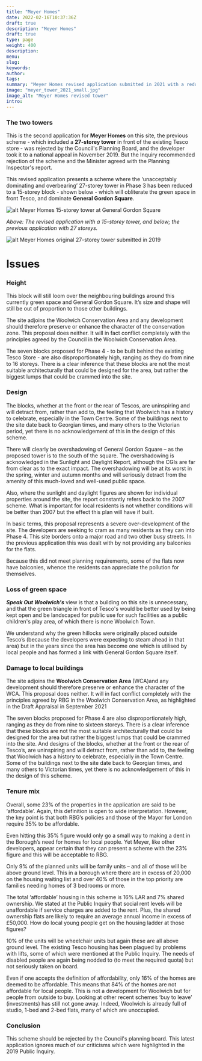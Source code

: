 ```yaml
---
title: "Meyer Homes"
date: 2022-02-16T10:37:36Z
draft: true
description: "Meyer Homes"
draft: true
type: page
weight: 400
description: 
menu:
slug:
keywords:
author: 
tags: 
summary: "Meyer Homes revised application submitted in 2021 with a reduced tower height in General Gordon Square."
image: "meyer_tower_2021_small.jpg"
image_alt: "Meyer Homes revised tower"
intro:
---
```


### The two towers
This is the second application for **Meyer Homes** on this site, the previous scheme - which included a **27-storey tower** in front of the existing Tesco store - was rejected by the Council's Planning Board, and the developer took it to a national appeal in November 2019. But the Inquiry recommended rejection of the scheme and the Minister agreed with the Planning Inspector's report.  

This revised application presents a scheme where the ‘unacceptably dominating and overbearing’ 27-storey tower in Phase 3 has been reduced to a 15-storey block - shown below - which will obliterate the green space in front Tesco, and dominate **General Gordon Square**.

![alt Meyer Homes 15-storey tower at General Gordon Square](/campaigns/meyer_tower_2021.jpg)

*Above: The revised application with a 15-storey tower, and below; the previous application with 27 storeys.*

![alt Meyer Homes original 27-storey tower submitted in 2019](/campaigns/meyer_tower_2019.jpg)

# Issues
### Height
This block will still loom over the neighbouring buildings around this currently green space and General Gordon Square. It’s size and shape will still be out of proportion to those other buildings.

The site adjoins the Woolwich Conservation Area and any development should therefore preserve or enhance the character of the conservation zone. This proposal does neither. It will in fact conflict completely with the principles agreed by the Council in the Woolwich Conservation Area.

The seven blocks proposed for Phase 4 - to be built behind the existing Tesco Store - are also disproportionately high, ranging as they do from nine to 16 storeys. There is a clear inference that these blocks are not the most suitable architecturally that could be designed for the area, but rather the biggest lumps that could be crammed into the site.

### Design
The blocks, whether at the front or the rear of Tescos, are uninspiring and will detract from, rather than add to, the feeling that Woolwich has a history to celebrate, especially in the Town Centre. Some of the buildings next to the site date back to Georgian times, and many others to the Victorian period, yet there is no acknowledgement of this in the design of this scheme.

There will clearly be overshadowing of General Gordon Square – as the proposed tower is to the south of the square. The overshadowing is acknowledged in the Sunlight and Daylight Report, although the CGIs are far from clear as to the exact impact. The overshadowing will be at its worst in the spring, winter and autumn months and will seriously detract from the amenity of this much-loved and well-used public space.

Also, where the sunlight and daylight figures are shown for individual properties around the site, the report constantly refers back to the 2007 scheme. What is important for local residents is not whether conditions will be better than 2007 but the effect this plan will have if built.

In basic terms, this proposal represents a severe over-development of the site. The developers are seeking to cram as many residents as they can into Phase 4. This site borders onto a major road and two other busy streets. In the previous application this was dealt with by not providing any balconies for the flats.

Because this did not meet planning requirements, some of the flats now have balconies, whence the residents can appreciate the pollution for themselves.


### Loss of green space

***Speak Out Woolwich's*** view is that a building on this site is unnecessary, and that the green triangle in front of Tesco's would be better used by being kept open and be landscaped for public use for such facilities as a public children's play area, of which there is none Woolwich Town. 

We understand why the green hillocks were originally placed outside Tesco’s (because the developers were expecting to steam ahead in that area) but in the years since the area has become one which is utilised by local people and has formed a link with General Gordon Square itself.

### Damage to local buildings
The site adjoins the **Woolwich Conservation Area** (WCA)and any development should therefore preserve or enhance the character of the WCA. This proposal does neither. It will in fact conflict completely with the principles agreed by RBG in the Woolwich Conservation Area, as highlighted in the Draft Appraisal in September 2021

The seven blocks proposed for Phase 4 are also disproportionately high, ranging as they do from nine to sixteen storeys. There is a clear inference that these blocks are not the most suitable architecturally that could be designed for the area but rather the biggest lumps that could be crammed into the site. And designs of the blocks, whether at the front or the rear of Tesco’s, are uninspiring and will detract from, rather than add to, the feeling that Woolwich has a history to celebrate, especially in the Town Centre. Some of the buildings next to the site date back to Georgian times, and many others to Victorian times, yet there is no acknowledgement of this in the design of this scheme. 

### Tenure mix
Overall, some 23% of the properties in the application are said to be ‘affordable’. Again, this definition is open to wide interpretation. However, the key point is that both RBG’s policies and those of the Mayor for London require 35% to be affordable.

Even hitting this 35% figure would only go a small way to making a dent in the Borough’s need for homes for local people. Yet Meyer, like other developers, appear certain that they can present a scheme with the 23% figure and this will be acceptable to RBG.

Only 9% of the planned units will be family units – and all of those will be above ground level. This in a borough where there are in excess of 20,000 on the housing waiting list and over 40% of those in the top priority are families needing homes of 3 bedrooms or more.

The total ‘affordable’ housing in this scheme is 16% LAR and 7% shared ownership. We stated at the Public Inquiry that social rent levels will be unaffordable if service charges are added to the rent. Plus, the shared ownership flats are likely to require an average annual income in excess of £50,000. How do local young people get on the housing ladder at those figures?

10% of the units will be wheelchair units but again these are all above ground level. The existing Tesco housing has been plagued by problems with lifts, some of which were mentioned at the Public Inquiry. The needs of disabled people are again being nodded to (to meet the required quota) but not seriously taken on board.

Even if one accepts the definition of affordability, only 16% of the homes are deemed to be affordable. This means that 84% of the homes are not affordable for local people. This is not a development for Woolwich but for people from outside to buy. Looking at other recent schemes ‘buy to leave’ (investments) has still not gone away. Indeed, Woolwich is already full of studio, 1-bed and 2-bed flats, many of which are unoccupied.

### Conclusion
This scheme should be rejected by the Council's planning board. This latest application ignores much of our criticisms which were highlighted in the 2019 Public Inquiry.

